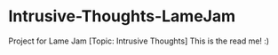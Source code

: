 # Intrusive-Thoughts-LameJam
Project for Lame Jam [Topic: Intrusive Thoughts]
 This is the read me! :)